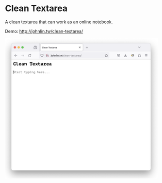 # Clean Textarea

A clean textarea that can work as an online notebook.

Demo: <http://johnlin.tw/clean-textarea/>

![clean-textarea](./clean-textarea.png)
